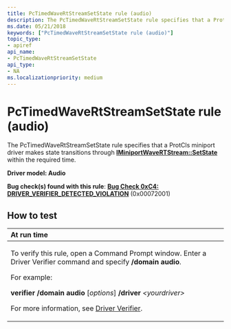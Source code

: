```yaml
---
title: PcTimedWaveRtStreamSetState rule (audio)
description: The PcTimedWaveRtStreamSetState rule specifies that a ProtCls miniport driver makes state transitions through IMiniportWaveRTStream SetState within the required time.
ms.date: 05/21/2018
keywords: ["PcTimedWaveRtStreamSetState rule (audio)"]
topic_type:
- apiref
api_name:
- PcTimedWaveRtStreamSetState
api_type:
- NA
ms.localizationpriority: medium
---
```


# PcTimedWaveRtStreamSetState rule (audio)


The PcTimedWaveRtStreamSetState rule specifies that a ProtCls miniport driver makes state transitions through [**IMiniportWaveRTStream::SetState**](/previous-versions/windows/hardware/drivers/ff536756(v=vs.85)) within the required time.

**Driver model: Audio**

**Bug check(s) found with this rule**: [**Bug Check 0xC4: DRIVER\_VERIFIER\_DETECTED\_VIOLATION**](../debugger/bug-check-0xc4--driver-verifier-detected-violation.md) (0x00072001)


How to test
-----------

<table>
<colgroup>
<col width="100%" />
</colgroup>
<thead>
<tr class="header">
<th align="left">At run time</th>
</tr>
</thead>
<tbody>
<tr class="odd">
<td align="left"><p>To verify this rule, open a Command Prompt window. Enter a Driver Verifier command and specify <strong>/domain audio</strong>.</p>
<p>For example:</p>
<p><strong>verifier /domain audio</strong> [<em>options</em>] <strong>/driver</strong> <em>&lt;yourdriver&gt;</em></p>
<p>For more information, see <a href="/windows-hardware/drivers/devtest/driver-verifier" data-raw-source="[Driver Verifier](./driver-verifier.md)">Driver Verifier</a>.</p></td>
</tr>
</tbody>
</table>

 

